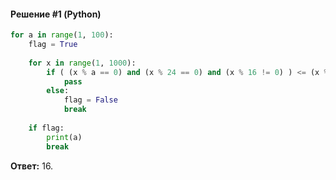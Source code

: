 #### Решение #1 (Python)
```python
for a in range(1, 100):
	flag = True
	
	for x in range(1, 1000):
		if ( (x % a == 0) and (x % 24 == 0) and (x % 16 != 0) ) <= (x % a != 0):
			pass
		else:
			flag = False
			break
	
	if flag:
		print(a)
		break
```
**Ответ:** 16.
